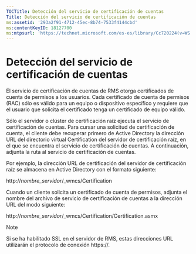 ```yaml
---
TOCTitle: Detección del servicio de certificación de cuentas
Title: Detección del servicio de certificación de cuentas
ms:assetid: '293a2f91-4712-45ec-8b74-7533f4144cbd'
ms:contentKeyID: 18127700
ms:mtpsurl: 'https://technet.microsoft.com/es-es/library/Cc720224(v=WS.10)'
---
```


Detección del servicio de certificación de cuentas
==================================================

El servicio de certificación de cuentas de RMS otorga certificados de cuenta de permisos a los usuarios. Cada certificado de cuenta de permisos (RAC) sólo es válido para un equipo o dispositivo específico y requiere que el usuario que solicita el certificado tenga un certificado de equipo válido.

Sólo el servidor o clúster de certificación raíz ejecuta el servicio de certificación de cuentas. Para cursar una solicitud de certificación de cuenta, el cliente debe recuperar primero de Active Directory la dirección URL del directorio virtual Certification del servidor de certificación raíz, en el que se encuentra el servicio de certificación de cuentas. A continuación, adjunta la ruta al servicio de certificación de cuentas.

Por ejemplo, la dirección URL de certificación del servidor de certificación raíz se almacena en Active Directory con el formato siguiente:

http://*nombre\_servidor*/\_wmcs/Certification

Cuando un cliente solicita un certificado de cuenta de permisos, adjunta el nombre del archivo de servicio de certificación de cuentas a la dirección URL del modo siguiente:

http://*nombre\_servidor*/\_wmcs/Certification/Certification.asmx

> [!NOTE]
> Si se ha habilitado SSL en el servidor de RMS, estas direcciones URL utilizarán el protocolo de conexión https://. 
